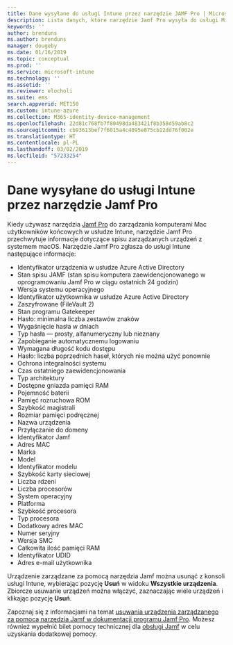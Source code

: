 ```yaml
---
title: Dane wysyłane do usługi Intune przez narzędzie JAMF Pro | Microsoft Intune
description: Lista danych, które narzędzie Jamf Pro wysyła do usługi Microsoft Intune
keywords: ''
author: brenduns
ms.author: brenduns
manager: dougeby
ms.date: 01/16/2019
ms.topic: conceptual
ms.prod: ''
ms.service: microsoft-intune
ms.technology: ''
ms.assetid: ''
ms.reviewer: elocholi
ms.suite: ems
search.appverid: MET150
ms.custom: intune-azure
ms.collection: M365-identity-device-management
ms.openlocfilehash: 22d81c768fb7f80498da483421f8b358d59ab8c2
ms.sourcegitcommit: cb93613bef7f6015a4c4095e875cb12dd76f002e
ms.translationtype: HT
ms.contentlocale: pl-PL
ms.lasthandoff: 03/02/2019
ms.locfileid: "57233254"
---
```

# <a name="data-jamf-pro-sends-to-intune"></a>Dane wysyłane do usługi Intune przez narzędzie Jamf Pro

Kiedy używasz narzędzia [Jamf Pro](https://www.jamf.com) do zarządzania komputerami Mac użytkowników końcowych w usłudze Intune, narzędzie Jamf Pro przechwytuje informacje dotyczące spisu zarządzanych urządzeń z systemem macOS. Narzędzie Jamf Pro zgłasza do usługi Intune następujące informacje:

* Identyfikator urządzenia w usłudze Azure Active Directory
* Stan spisu JAMF (stan spisu komputera zaewidencjonowanego w oprogramowaniu Jamf Pro w ciągu ostatnich 24 godzin)
* Wersja systemu operacyjnego
* Identyfikator użytkownika w usłudze Azure Active Directory
* Zaszyfrowane (FileVault 2)
* Stan programu Gatekeeper
* Hasło: minimalna liczba zestawów znaków
* Wygaśnięcie hasła w dniach
* Typ hasła — prosty, alfanumeryczny lub nieznany
* Zapobieganie automatycznemu logowaniu
* Wymagana długość kodu dostępu
* Hasło: liczba poprzednich haseł, których nie można użyć ponownie
* Ochrona integralności systemu
* Czas ostatniego zaewidencjonowania
* Typ architektury
* Dostępne gniazda pamięci RAM
* Pojemność baterii
* Pamięć rozruchowa ROM
* Szybkość magistrali
* Rozmiar pamięci podręcznej
* Nazwa urządzenia
* Przyłączanie do domeny
* Identyfikator Jamf
* Adres MAC
* Marka
* Model
* Identyfikator modelu
* Szybkość karty sieciowej
* Liczba rdzeni
* Liczba procesorów
* System operacyjny
* Platforma
* Szybkość procesora
* Typ procesora
* Dodatkowy adres MAC
* Numer seryjny
* Wersja SMC
* Całkowita ilość pamięci RAM
* Identyfikator UDID
* Adres e-mail użytkownika


Urządzenie zarządzane za pomocą narzędzia Jamf można usunąć z konsoli usługi Intune, wybierając pozycję **Usuń** w widoku **Wszystkie urządzenia**. Zbiorcze usuwanie urządzeń można włączyć, zaznaczając wiele urządzeń i klikając pozycję **Usuń**.

Zapoznaj się z informacjami na temat [usuwania urządzenia zarządzanego za pomocą narzędzia Jamf w dokumentacji programu Jamf Pro](https://www.jamf.com/jamf-nation/articles/80/unmanaging-computers-while-preserving-their-inventory-information). Możesz również wypełnić bilet pomocy technicznej dla [obsługi Jamf](https://www.jamf.com/support/) w celu uzyskania dodatkowej pomocy. 

